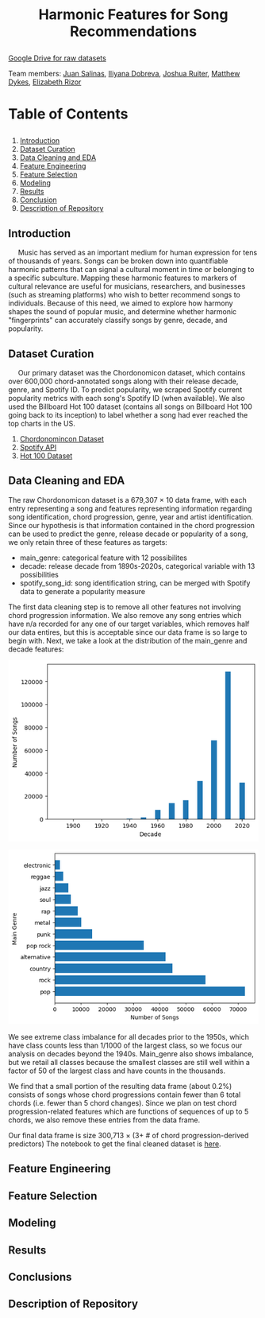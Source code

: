 #                                                                             <p align="center"> Harmonic Features for Song Recommendations </p>

[Google Drive for raw datasets](https://drive.google.com/drive/folders/1wQqr2Wh-QhNbvWzvqfjFSGo5dHFz1YxF?usp=drive_link)

Team members: [Juan Salinas](https://github.com/juansalinas2), [Iliyana Dobreva](https://github.com/iliyanadobreva), [Joshua Ruiter](https://github.com/JoshuaRuiter), [Matthew Dykes](https://github.com/mmd266-svg), [Elizabeth Rizor](https://github.com/ejrise)

#  Table of Contents</p>

1. [Introduction](#introduction)  
2. [Dataset Curation](#dataset-curation)  
3. [Data Cleaning and EDA](#data-cleaning-and-EDA)  
4. [Feature Engineering](#feature-engineering) 
5. [Feature Selection](#feature-selection) 
5. [Modeling](#modeling)
5. [Results](#results)  
6. [Conclusion](#conclusion)  
7. [Description of Repository](#description-of-repository)  

## Introduction
&nbsp;&nbsp;&nbsp;&nbsp; Music has served as an important medium for human expression for tens of thousands of years. Songs can be broken down into quantifiable harmonic patterns that can signal a cultural moment in time or belonging to a specific subculture. Mapping these harmonic features to markers of cultural relevance are useful for musicians, researchers, and businesses (such as streaming platforms) who wish to better recommend songs to individuals. Because of this need, we aimed to explore how harmony shapes the sound of popular music, and determine whether harmonic "fingerprints" can accurately classify songs by genre, decade, and popularity. 

## Dataset Curation 
&nbsp;&nbsp;&nbsp;&nbsp; Our primary dataset was the Chordonomicon dataset, which contains over 600,000 chord-annotated songs along with their release decade, genre, and Spotify ID. To predict popularity, we scraped Spotify current popularity metrics with each song's Spotify ID (when available). We also used the Billboard Hot 100 dataset (contains all songs on Billboard Hot 100 going back to its inception) to label whether a song had ever reached the top charts in the US. 
1. [Chordonomincon Dataset](https://huggingface.co/datasets/ailsntua/Chordonomicon)
2. [Spotify API](https://developer.spotify.com/)
3. [Hot 100 Dataset](https://github.com/utdata/rwd-billboard-data/blob/main/data-out/hot-100-current.csv)

## Data Cleaning and EDA
The raw Chordonomicon dataset is a 679,307 $\times$ 10 data frame, with each entry representing a song and features representing information regarding song identification, chord progression, genre, year and artist identification. Since our hypothesis is that information contained in the chord progression can be used to predict the genre, release decade or popularity of a song, we only retain three of these features as targets:
* main_genre: categorical feature with 12 possibilites
* decade: release decade from 1890s-2020s, categorical variable with 13 possibilities
* spotify_song_id: song identification string, can be merged with Spotify data to generate a popularity measure

The first data cleaning step is to remove all other features not involving chord progression information. We also remove any song entries which have n/a recorded for any one of our target variables, which removes half our data entires, but this is acceptable since our data frame is so large to begin with. Next, we take a look at the distribution of the main_genre and decade features:

<p align="center">
  <img src="data/decades.png" width="600" alt="Logo" />
</p>

<p align="center">
  <img src="data/genres.png" width="600" alt="Logo" />
</p>

We see extreme class imbalance for all decades prior to the 1950s, which have class counts less than 1/1000 of the largest class, so we focus our analysis on decades beyond the 1940s. Main_genre also shows imbalance, but we retail all classes because the smallest classes are still well within a factor of 50 of the largest class and have counts in the thousands. 

We find that a small portion of the resulting data frame (about 0.2%) consists of songs whose chord progressions contain fewer than 6 total chords (i.e. fewer than 5 chord changes). Since we plan on test chord progression-related features which are functions of sequences of up to 5 chords, we also remove these entries from the data frame. 

Our final data frame is size 300,713 $\times$ (3+ # of chord progression-derived predictors)
The notebook to get the final cleaned dataset is [here](https://github.com/Erdos-Projects/fall-2025-harmonic-features-for-song-recommendations/tree/main/Final/final_clean.ipynb).

## Feature Engineering

## Feature Selection

## Modeling

## Results

## Conclusions

## Description of Repository



